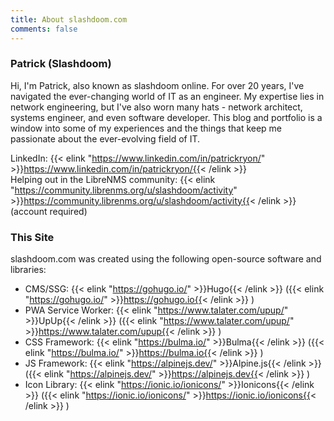 ```yaml
---
title: About slashdoom.com
comments: false
---
```


### Patrick (Slashdoom)

Hi, I'm Patrick, also known as slashdoom online.  For over 20 years, I've navigated the ever-changing world of IT as an engineer.  My expertise lies in network engineering, but I've also worn many hats - network architect, systems engineer, and even software developer.  This blog and portfolio is a window into some of my experiences and the things that keep me passionate about the ever-evolving field of IT.

LinkedIn: {{< elink "https://www.linkedin.com/in/patrickryon/" >}}https://www.linkedin.com/in/patrickryon/{{< /elink >}}  
Helping out in the LibreNMS community: {{< elink "https://community.librenms.org/u/slashdoom/activity" >}}https://community.librenms.org/u/slashdoom/activity{{< /elink >}} (account required)

### This Site

slashdoom.com was created using the following open-source software and libraries:

* CMS/SSG: {{< elink "https://gohugo.io/" >}}Hugo{{< /elink >}} ({{< elink "https://gohugo.io/" >}}https://gohugo.io{{< /elink >}} )
* PWA Service Worker: {{< elink "https://www.talater.com/upup/" >}}UpUp{{< /elink >}} ({{< elink "https://www.talater.com/upup/" >}}https://www.talater.com/upup{{< /elink >}} )
* CSS Framework: {{< elink "https://bulma.io/" >}}Bulma{{< /elink >}} ({{< elink "https://bulma.io/" >}}https://bulma.io{{< /elink >}} )
* JS Framework: {{< elink "https://alpinejs.dev/" >}}Alpine.js{{< /elink >}} ({{< elink "https://alpinejs.dev/" >}}https://alpinejs.dev{{< /elink >}} )
* Icon Library: {{< elink "https://ionic.io/ionicons/" >}}Ionicons{{< /elink >}} ({{< elink "https://ionic.io/ionicons/" >}}https://ionic.io/ionicons{{< /elink >}} )